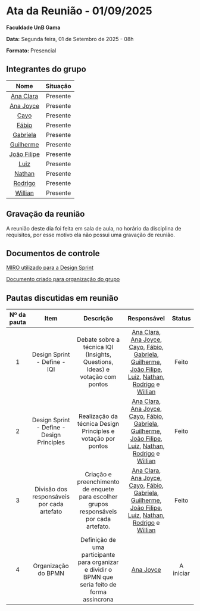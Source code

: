 # Ata da Reunião - 01/09/2025

**Faculdade UnB Gama**  

**Data:** Segunda feira, 01 de Setembro de 2025 - 08h

**Formato:** Presencial

## Integrantes do grupo

| Nome | Situação|
|:----:|:-------:|
| [Ana Clara](https://github.com/anabborges) | Presente |
| [Ana Joyce](https://github.com/anajoyceamorim) | Presente |
| [Cayo](https://github.com/Cayoalencar) | Presente |
| [Fábio](https://github.com/fabinsz) | Presente |
| [Gabriela](https://github.com/gaubiela) | Presente |
| [Guilherme](https://github.com/storch7) | Presente |
| [João Filipe](https://github.com/Joao151104) | Presente |
| [Luiz](https://github.com/luizfaria1989) | Presente |
| [Nathan](https://github.com/Nathan-bs) | Presente |
| [Rodrigo](https://github.com/rodrigoFAmaral) | Presente |
| [Willian](https://github.com/Wooo589) | Presente |


## Gravação da reunião

A reunião deste dia foi feita em sala de aula, no horário da disciplina de requisitos, por esse motivo ela não possui uma gravação de reunião.

## Documentos de controle

[MIRO utilizado para a Design Sprint](https://miro.com/welcomeonboard/YmVEQVFJQTNubzh3bVA3NnNtYUhpNklFZmluMGxlKytKaktvQjZEa2s3L2plY0NMOG1RYnRGQm8vQWZRMWs1K29lZVY4S0N5aGZDVlVqQmxHTWhWVll2VGJWdHczeUR0N1VLMDZ3TUF5eGtXdlZuOTMwbVUrMDlUajR6RWRsM2FBS2NFMDFkcUNFSnM0d3FEN050ekl3PT0hdjE=?share_link_id=883081492399)

[Documento criado para organização do grupo](https://docs.google.com/document/d/166iwKdKvGa5RAr3u0hPC4b4f08dldjbM6EjsIdt0ons/edit?usp=sharing)


## Pautas discutidas em reunião

| Nº da pauta | Item                        | Descrição                                                                                     | Responsável                    | Status              |
|:-----------:|:---------------------------:|:---------------------------------------------------------------------------------------------:|:------------------------------:|:-------------------:|
| 1 | Design Sprint - Define - IQI | Debate sobre a técnica IQI (Insights, Questions, Ideas) e votação com pontos  | [Ana Clara](https://github.com/anabborges), [Ana Joyce](https://github.com/anajoyceamorim), [Cayo](https://github.com/Cayoalencar), [Fábio](https://github.com/fabinsz), [Gabriela](https://github.com/gaubiela), [Guilherme](https://github.com/storch7), [João Filipe](https://github.com/Joao151104), [Luiz](https://github.com/luizfaria1989), [Nathan](https://github.com/Nathan-bs), [Rodrigo](https://github.com/rodrigoFAmaral) e [Willian](https://github.com/Wooo589)| Feito |
| 2 | Design Sprint - Define - Design Principles | Realização da técnica Design Principles e votação por pontos | [Ana Clara](https://github.com/anabborges), [Ana Joyce](https://github.com/anajoyceamorim), [Cayo](https://github.com/Cayoalencar), [Fábio](https://github.com/fabinsz), [Gabriela](https://github.com/gaubiela), [Guilherme](https://github.com/storch7), [João Filipe](https://github.com/Joao151104), [Luiz](https://github.com/luizfaria1989), [Nathan](https://github.com/Nathan-bs), [Rodrigo](https://github.com/rodrigoFAmaral) e [Willian](https://github.com/Wooo589) | Feito |
| 3 | Divisão dos responsáveis por cada artefato | Criação e preenchimento de enquete para escolher grupos responsáveis por cada artefato.| [Ana Clara](https://github.com/anabborges), [Ana Joyce](https://github.com/anajoyceamorim), [Cayo](https://github.com/Cayoalencar), [Fábio](https://github.com/fabinsz), [Gabriela](https://github.com/gaubiela), [Guilherme](https://github.com/storch7), [João Filipe](https://github.com/Joao151104), [Luiz](https://github.com/luizfaria1989), [Nathan](https://github.com/Nathan-bs), [Rodrigo](https://github.com/rodrigoFAmaral) e [Willian](https://github.com/Wooo589) | Feito |
| 4 | Organização do BPMN | Definição de uma participante para organizar e dividir o BPMN que seria feito de forma assíncrona | [Ana Joyce](https://github.com/anajoyceamorim) | A iniciar |
